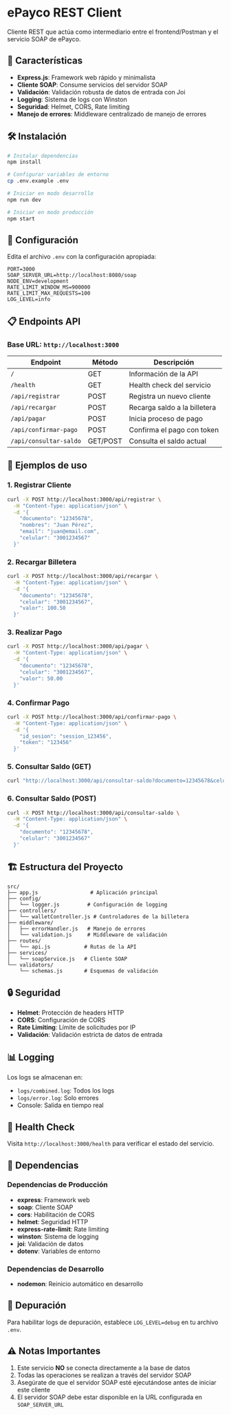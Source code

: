 # ePayco REST Client

Cliente REST que actúa como intermediario entre el frontend/Postman y el servicio SOAP de ePayco.

## 🚀 Características

- **Express.js**: Framework web rápido y minimalista
- **Cliente SOAP**: Consume servicios del servidor SOAP
- **Validación**: Validación robusta de datos de entrada con Joi
- **Logging**: Sistema de logs con Winston
- **Seguridad**: Helmet, CORS, Rate limiting
- **Manejo de errores**: Middleware centralizado de manejo de errores

## 🛠️ Instalación

```bash
# Instalar dependencias
npm install

# Configurar variables de entorno
cp .env.example .env

# Iniciar en modo desarrollo
npm run dev

# Iniciar en modo producción
npm start
```

## 🔧 Configuración

Edita el archivo `.env` con la configuración apropiada:

```env
PORT=3000
SOAP_SERVER_URL=http://localhost:8080/soap
NODE_ENV=development
RATE_LIMIT_WINDOW_MS=900000
RATE_LIMIT_MAX_REQUESTS=100
LOG_LEVEL=info
```

## 📋 Endpoints API

### Base URL: `http://localhost:3000`

| Endpoint               | Método    | Descripción                   |
| ---------------------- | --------- | ----------------------------- |
| `/`                    | GET       | Información de la API         |
| `/health`              | GET       | Health check del servicio     |
| `/api/registrar`       | POST      | Registra un nuevo cliente     |
| `/api/recargar`        | POST      | Recarga saldo a la billetera  |
| `/api/pagar`           | POST      | Inicia proceso de pago        |
| `/api/confirmar-pago`  | POST      | Confirma el pago con token    |
| `/api/consultar-saldo` | GET/POST  | Consulta el saldo actual      |

## 📝 Ejemplos de uso

### 1. Registrar Cliente

```bash
curl -X POST http://localhost:3000/api/registrar \
  -H "Content-Type: application/json" \
  -d '{
    "documento": "12345678",
    "nombres": "Juan Pérez",
    "email": "juan@email.com",
    "celular": "3001234567"
  }'
```

### 2. Recargar Billetera

```bash
curl -X POST http://localhost:3000/api/recargar \
  -H "Content-Type: application/json" \
  -d '{
    "documento": "12345678",
    "celular": "3001234567",
    "valor": 100.50
  }'
```

### 3. Realizar Pago

```bash
curl -X POST http://localhost:3000/api/pagar \
  -H "Content-Type: application/json" \
  -d '{
    "documento": "12345678",
    "celular": "3001234567",
    "valor": 50.00
  }'
```

### 4. Confirmar Pago

```bash
curl -X POST http://localhost:3000/api/confirmar-pago \
  -H "Content-Type: application/json" \
  -d '{
    "id_sesion": "session_123456",
    "token": "123456"
  }'
```

### 5. Consultar Saldo (GET)

```bash
curl "http://localhost:3000/api/consultar-saldo?documento=12345678&celular=3001234567"
```

### 6. Consultar Saldo (POST)

```bash
curl -X POST http://localhost:3000/api/consultar-saldo \
  -H "Content-Type: application/json" \
  -d '{
    "documento": "12345678",
    "celular": "3001234567"
  }'
```

## 🏗️ Estructura del Proyecto

```
src/
├── app.js                 # Aplicación principal
├── config/
│   └── logger.js         # Configuración de logging
├── controllers/
│   └── walletController.js # Controladores de la billetera
├── middleware/
│   ├── errorHandler.js   # Manejo de errores
│   └── validation.js     # Middleware de validación
├── routes/
│   └── api.js           # Rutas de la API
├── services/
│   └── soapService.js   # Cliente SOAP
└── validators/
    └── schemas.js       # Esquemas de validación
```

## 🔒 Seguridad

- **Helmet**: Protección de headers HTTP
- **CORS**: Configuración de CORS
- **Rate Limiting**: Límite de solicitudes por IP
- **Validación**: Validación estricta de datos de entrada

## 📊 Logging

Los logs se almacenan en:
- `logs/combined.log`: Todos los logs
- `logs/error.log`: Solo errores
- Console: Salida en tiempo real

## 🚦 Health Check

Visita `http://localhost:3000/health` para verificar el estado del servicio.

## 🔄 Dependencias

### Dependencias de Producción

- **express**: Framework web
- **soap**: Cliente SOAP
- **cors**: Habilitación de CORS
- **helmet**: Seguridad HTTP
- **express-rate-limit**: Rate limiting
- **winston**: Sistema de logging
- **joi**: Validación de datos
- **dotenv**: Variables de entorno

### Dependencias de Desarrollo

- **nodemon**: Reinicio automático en desarrollo

## 🐛 Depuración

Para habilitar logs de depuración, establece `LOG_LEVEL=debug` en tu archivo `.env`.

## ⚠️ Notas Importantes

1. Este servicio **NO** se conecta directamente a la base de datos
2. Todas las operaciones se realizan a través del servidor SOAP
3. Asegúrate de que el servidor SOAP esté ejecutándose antes de iniciar este cliente
4. El servidor SOAP debe estar disponible en la URL configurada en `SOAP_SERVER_URL`
